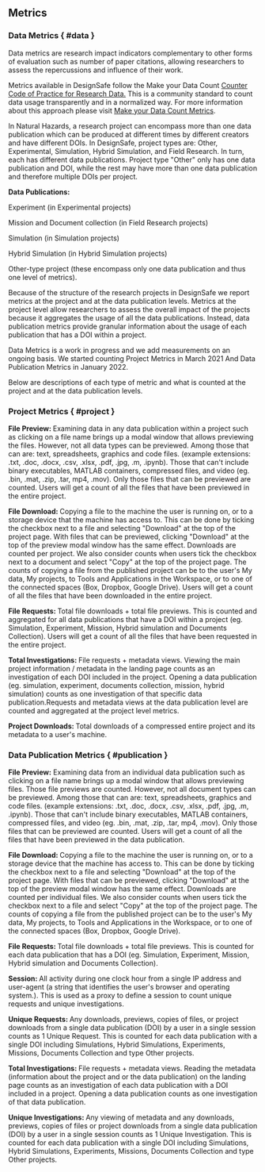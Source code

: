 ## Metrics

### Data Metrics { #data }

Data metrics are research impact indicators complementary to other forms of evaluation such as number of paper citations, allowing researchers to assess the repercussions and influence of their work.  

Metrics available in DesignSafe follow the Make your Data Count  <a href="https://www.projectcounter.org/code-practice-research-data/" target="_blank">Counter Code of Practice for Research Data.</a> This is a community standard to count data usage transparently and in a normalized way. For more information about this approach please visit <a href="https://makedatacount.org/data-metrics-2/" target="_blank">Make your Data Count Metrics</a>.  

In Natural Hazards, a research project can encompass more than one data publication which can be produced at different times by different creators and have different DOIs. In DesignSafe, project types are: Other, Experimental, Simulation, Hybrid Simulation, and Field Research. In turn, each has different data publications. Project type "Other" only has one data publication and DOI, while the rest may have more than one data publication and therefore multiple DOIs per project.

<strong>Data Publications:</strong>  

Experiment (in Experimental projects)  

Mission and Document collection (in Field Research projects)  

Simulation (in Simulation projects)  

Hybrid Simulation (in Hybrid Simulation projects)  

Other-type project (these encompass only one data publication and thus one level of metrics).  

Because of the structure of the research projects in DesignSafe we report metrics at the project and at the data publication levels. Metrics at the project level allow researchers to assess the overall impact of the projects because it aggregates the usage of all the data publications. Instead, data publication metrics provide granular information about the usage of each publication that has a DOI within a project.  

Data Metrics is a work in progress and we add measurements on an ongoing basis. We started counting Project Metrics in March 2021 And Data Publication Metrics in January 2022.  

Below are descriptions of each type of metric and what is counted at the project and at the data publication levels.

### Project Metrics { #project }

<strong>File Preview: </strong>Examining data in any data publication within a project such as clicking on a file name brings up a modal window that allows previewing the files. However, not all data types can be previewed. Among those that can are: text, spreadsheets, graphics and code files. (example extensions: .txt, .doc, .docx, .csv, .xlsx, .pdf, .jpg, .m, .ipynb). Those that can't include binary executables, MATLAB containers, compressed files, and video (eg. .bin, .mat, .zip, .tar, mp4, .mov). Only those files that can be previewed are counted. Users will get a count of all the files that have been previewed in the entire project.

<strong>File Download: </strong>Copying a file to the machine the user is running on, or to a storage device that the machine has access to. This can be done by ticking the checkbox next to a file and selecting "Download" at the top of the project page. With files that can be previewed, clicking "Download" at the top of the preview modal window has the same effect. Downloads are counted per project. We also consider counts when users tick the checkbox next to a document and select "Copy" at the top of the project page. The counts of copying a file from the published project can be to the user's My data, My projects, to Tools and Applications in the Workspace, or to one of the connected spaces (Box, Dropbox, Google Drive). Users will get a count of all the files that have been downloaded in the entire project.

<strong>File Requests: </strong>Total file downloads + total file previews. This is counted and aggregated for all data publications that have a DOI within a project (eg. Simulation, Experiment, Mission, Hybrid simulation and Documents Collection). Users will get a count of all the files that have been requested in the entire project.

<strong>Total Investigations: </strong>File requests + metadata views. Viewing the main project information / metadata in the landing page counts as an investigation of each DOI included in the project. Opening a data publication (eg. simulation, experiment, documents collection, mission, hybrid simulation) counts as one investigation of that specific data publication.Requests and metadata views at the data publication level are counted and aggregated at the project level metrics.

<strong>Project Downloads: </strong>Total downloads of a compressed entire project and its metadata to a user's machine.

### Data Publication Metrics { #publication }

<strong>File Preview:</strong> Examining data from an individual data publication such as clicking on a file name brings up a modal window that allows previewing files. Those file previews are counted. However, not all document types can be previewed. Among those that can are: text, spreadsheets, graphics and code files. (example extensions: .txt, .doc, .docx, .csv, .xlsx, .pdf, .jpg, .m, .ipynb). Those that can't include binary executables, MATLAB containers, compressed files, and video (eg. .bin, .mat, .zip, .tar, mp4, .mov).  Only those files that can be previewed are counted. Users will get a count of all the files that have been previewed in the data publication.

<strong>File Download: </strong>Copying a file to the machine the user is running on, or to a storage device that the machine has access to. This can be done by ticking the checkbox next to a file and selecting "Download" at the top of the project page. With files that can be previewed, clicking "Download" at the top of the preview modal window has the same effect. Downloads are counted per individual files. We also consider counts when users tick the checkbox next to a file and select "Copy" at the top of the project page. The counts of copying a file from the published project can be to the user's My data, My projects, to Tools and Applications in the Workspace, or to one of the connected spaces (Box, Dropbox, Google Drive).

<strong>File Requests: </strong>Total file downloads + total file previews. This is counted for each data publication that has a DOI (eg. Simulation, Experiment, Mission, Hybrid simulation and Documents Collection).

<strong>Session: </strong>All activity during one clock hour from a single IP address and user-agent (a string that identifies the user's browser and operating system.).  This is used as a proxy to define a session to count unique requests and unique investigations.

<strong>Unique Requests: </strong>Any downloads, previews, copies of files, or project downloads from a single data publication (DOI) by a user in a single session counts as 1 Unique Request. This is counted for each data publication with a single DOI including Simulations, Hybrid Simulations, Experiments, Missions, Documents Collection and type Other projects.

<strong>Total Investigations: </strong>File requests + metadata views. Reading the metadata (information about the project and or the data publication) on the landing page counts as an investigation of each data publication with a DOI included in a project. Opening a data publication counts as one investigation of that data publication.

<strong>Unique Investigations: </strong>Any viewing of metadata and any downloads, previews, copies of files or project downloads from a single data publication (DOI) by a user in a single session counts as 1 Unique Investigation. This is counted for each data publication with a single DOI including Simulations, Hybrid Simulations, Experiments, Missions, Documents Collection and type Other projects.

